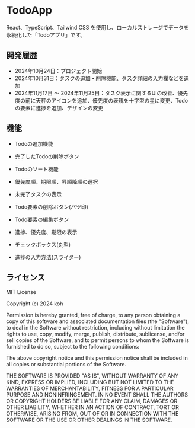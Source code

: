 # TodoApp

React、TypeScript、Tailwind CSS を使用し、ローカルストレージでデータを永続化した「Todoアプリ」です。

## 開発履歴

- 2024年10月24日：プロジェクト開始
- 2024年10月31日：タスクの追加・削除機能、タスク詳細の入力欄などを追加
- 2024年11月17日 ～ 2024年11月25日：タスク表示に関するUIの改善、優先度の前に天秤のアイコンを追加、優先度の表現を十字型の星に変更、Todoの要素に進捗を追加、デザインの変更

## 機能

- Todoの追加機能
- 完了したTodoの削除ボタン
- Todoのソート機能
- 優先度順、期限順、昇順降順の選択
- 未完了タスクの表示

- Todo要素の削除ボタン(バツ印)
- Todo要素の編集ボタン
- 進捗、優先度、期限の表示
- チェックボックス(丸型)

- 進捗の入力方法(スライダー)

## ライセンス

MIT License

Copyright (c) 2024 koh

Permission is hereby granted, free of charge, to any person obtaining a copy
of this software and associated documentation files (the "Software"), to deal
in the Software without restriction, including without limitation the rights
to use, copy, modify, merge, publish, distribute, sublicense, and/or sell
copies of the Software, and to permit persons to whom the Software is
furnished to do so, subject to the following conditions:

The above copyright notice and this permission notice shall be included in all
copies or substantial portions of the Software.

THE SOFTWARE IS PROVIDED "AS IS", WITHOUT WARRANTY OF ANY KIND, EXPRESS OR
IMPLIED, INCLUDING BUT NOT LIMITED TO THE WARRANTIES OF MERCHANTABILITY,
FITNESS FOR A PARTICULAR PURPOSE AND NONINFRINGEMENT. IN NO EVENT SHALL THE
AUTHORS OR COPYRIGHT HOLDERS BE LIABLE FOR ANY CLAIM, DAMAGES OR OTHER
LIABILITY, WHETHER IN AN ACTION OF CONTRACT, TORT OR OTHERWISE, ARISING FROM,
OUT OF OR IN CONNECTION WITH THE SOFTWARE OR THE USE OR OTHER DEALINGS IN THE
SOFTWARE.

